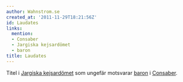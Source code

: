 ```yaml
---
author: Wahnstrom.se
created_at: '2011-11-29T18:21:56Z'
id: Laudates
links:
  mention:
  - Consaber
  - Jargiska kejsardömet
  - baron
title: Laudates
---
```


Titel i [Jargiska kejsardömet] som ungefär motsvarar [baron] i [Consaber].

  [Jargiska kejsardömet]: Jargiska_kejsardömet
  [baron]: baron
  [Consaber]: Consaber